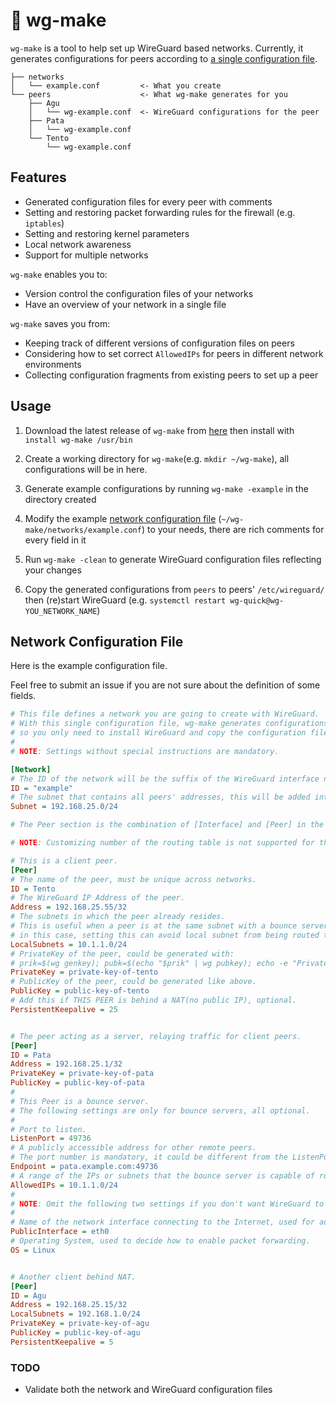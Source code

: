 # :pushpin: wg-make

`wg-make` is a tool to help set up WireGuard based networks. Currently, it generates configurations for peers according to [a single configuration file](#network-configuration-file).

```
├── networks
│   └── example.conf         <- What you create
└── peers                    <- What wg-make generates for you
    ├── Agu
    │   └── wg-example.conf  <- WireGuard configurations for the peer 
    ├── Pata
    │   └── wg-example.conf
    └── Tento
        └── wg-example.conf
```


## Features

- Generated configuration files for every peer with comments
- Setting and restoring packet forwarding rules for the firewall (e.g. `iptables`)
- Setting and restoring kernel parameters
- Local network awareness
- Support for multiple networks

`wg-make` enables you to:

- Version control the configuration files of your networks
- Have an overview of your network in a single file


`wg-make` saves you from:

- Keeping track of different versions of configuration files on peers
- Considering how to set correct `AllowedIPs` for peers in different network environments
- Collecting configuration fragments from existing peers to set up a peer


## Usage

1. Download the latest release of `wg-make` from [here](https://github.com/tevino/wg-make/releases) then install with `install wg-make /usr/bin`

2. Create a working directory for `wg-make`(e.g. `mkdir ~/wg-make`), all configurations will be in here.

3. Generate example configurations by running `wg-make -example` in the directory created

4. Modify the example [network configuration file](#network-configuration-file) (`~/wg-make/networks/example.conf`) to your needs, there are rich comments for every field in it

5. Run `wg-make -clean` to generate WireGuard configuration files reflecting your changes

6. Copy the generated configurations from `peers` to peers' `/etc/wireguard/` then (re)start WireGuard (e.g. `systemctl restart wg-quick@wg-YOU_NETWORK_NAME`)


## Network Configuration File

Here is the example configuration file.

Feel free to submit an issue if you are not sure about the definition of some fields.

```ini
# This file defines a network you are going to create with WireGuard.
# With this single configuration file, wg-make generates configurations for all peers
# so you only need to install WireGuard and copy the configuration file(s) to the peer and everything just works.
#
# NOTE: Settings without special instructions are mandatory.

[Network]
# The ID of the network will be the suffix of the WireGuard interface name.
ID = "example"
# The subnet that contains all peers' addresses, this will be added into AllowedIPs for bounce servers.
Subnet = 192.168.25.0/24

# The Peer section is the combination of [Interface] and [Peer] in the WireGuard configuration file plus some extended settings.

# NOTE: Customizing number of the routing table is not supported for the moment.

# This is a client peer.
[Peer]
# The name of the peer, must be unique across networks.
ID = Tento
# The WireGuard IP Address of the peer.
Address = 192.168.25.55/32
# The subnets in which the peer already resides.
# This is useful when a peer is at the same subnet with a bounce server who's relaying the traffic(See AllowedIPs for a bounce server) to the subnet,
# in this case, setting this can avoid local subnet from being routed to the WireGuard interface, optional.
LocalSubnets = 10.1.1.0/24
# PrivateKey of the peer, could be generated with:
# prik=$(wg genkey); pubk=$(echo "$prik" | wg pubkey); echo -e "PrivateKey = $prik\nPublicKey = $pubk"
PrivateKey = private-key-of-tento
# PublicKey of the peer, could be generated like above.
PublicKey = public-key-of-tento
# Add this if THIS PEER is behind a NAT(no public IP), optional.
PersistentKeepalive = 25


# The peer acting as a server, relaying traffic for client peers.
[Peer]
ID = Pata
Address = 192.168.25.1/32
PrivateKey = private-key-of-pata
PublicKey = public-key-of-pata
#
# This Peer is a bounce server.
# The following settings are only for bounce servers, all optional.
#
# Port to listen.
ListenPort = 49736
# A publicly accessible address for other remote peers.
# The port number is mandatory, it could be different from the ListenPort.
Endpoint = pata.example.com:49736
# A range of the IPs or subnets that the bounce server is capable of routing traffic for.
AllowedIPs = 10.1.1.0/24
#
# NOTE: Omit the following two settings if you don't want WireGuard to change packet forwarding rules. (e.g. sysctl and iptables)
#
# Name of the network interface connecting to the Internet, used for adding packet forwarding rules.
PublicInterface = eth0
# Operating System, used to decide how to enable packet forwarding.
OS = Linux


# Another client behind NAT.
[Peer]
ID = Agu
Address = 192.168.25.15/32
LocalSubnets = 192.168.1.0/24
PrivateKey = private-key-of-agu
PublicKey = public-key-of-agu
PersistentKeepalive = 5
```


### TODO

- Validate both the network and WireGuard configuration files
